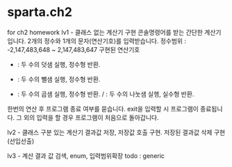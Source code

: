 # sparta.ch2
for ch2 homework
lv1 - 클래스 없는 계산기 구현
콘솔명령어를 받는 간단한 계산기입니다.
2개의 정수와 1개의 문자(연산기호)를 입력받습니다.
정수범위 : -2,147,483,648 ~ 2,147,483,647
구현된 연산기호
+ : 두 수의 덧샘 실행, 정수형 반환.
- : 두 수의 뺄샘 실행, 정수형 반환.
* : 두 수의 곱샘 실행, 정수형 반환.
/ : 두 수의 나눗샘 실행, 실수형 반환.

한번의 연산 후 프로그램 종료 여부를 묻습니다.
exit을 입력할 시 프로그램이 종료됩니다.
그 외의 입력을 할 경우 프로그램이 처음으로 돌아갑니다.

lv2 - 클래스 구분 있는 계산기
결과값 저장, 저장값 호출 구현.
저장된 결과값 삭제 구현(선입선출)

lv3 - 계산 결과 값 검색, enum, 입력범위확장
todo : generic

